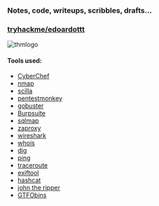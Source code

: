 ### Notes, code, writeups, scribbles, drafts...

### [tryhackme/edoardottt](https://tryhackme.com/p/edoardottt)

![thmlogo](https://github.com/edoardottt/tryhackme-ctf/blob/main/IMAGES/THMlogo.png)

#### Tools used:

  - [CyberChef](https://gchq.github.io/CyberChef/)
  - [nmap](https://nmap.org/)
  - [scilla](https://github.com/edoardottt/scilla)
  - [pentestmonkey](https://github.com/pentestmonkey)
  - [gobuster](https://github.com/OJ/gobuster)
  - [Burpsuite](https://portswigger.net/burp)
  - [sqlmap](http://sqlmap.org/)
  - [zaproxy](https://www.zaproxy.org/)
  - [wireshark](https://www.wireshark.org/)
  - [whois](https://en.wikipedia.org/wiki/WHOIS)
  - [dig](https://en.wikipedia.org/wiki/Dig_(command))
  - [ping](https://en.wikipedia.org/wiki/Ping_(networking_utility))
  - [traceroute](https://en.wikipedia.org/wiki/Traceroute)
  - [exiftool](https://exiftool.org/)
  - [hashcat](https://hashcat.net/hashcat/)
  - [john the ripper](https://www.openwall.com/john/)
  - [GTFObins](https://gtfobins.github.io/)
